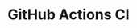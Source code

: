 # GitHub Actions CI





















































































































































































































































































































































































































































































































































































































































































































































































































































































































































































































































































































































































































































































































































































































































































































































































































































































































































